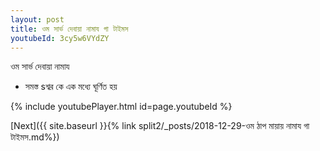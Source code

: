```yaml
---
layout: post
title: ওম সার্ভ দেবায়া নামায গা টাইমস
youtubeId: 3cy5w6VYdZY
---
```

 
 
 ওম সার্ভ দেবায়া নামায  
 
 -  সমস্ত sশ্বর কে এক মধ্যে ঘূর্ণিত হয় 
 
  
 
  
 
 
 
 
 
 


{% include youtubePlayer.html id=page.youtubeId %}
 
[Next]({{ site.baseurl }}{% link  split2/_posts/2018-12-29-ওম ঠাপ মায়ায় নামায গা টাইমস.md%})
 
